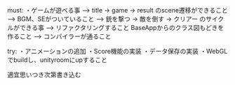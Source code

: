 must:
・ゲームが遊べる事
--> title -> game -> result のscene遷移ができること
--> BGM、SEがついていること
--> 銃を撃つ -> 敵を倒す -> クリアー のサイクルができる事
--> リファクタリングすること BaseAppからのクラス図もどきを作ること
--> コンパイラーが通ること

try:
・アニメーションの追加
・Score機能の実装
・データ保存の実装
・WebGLでbuildし、unityroomにupすること

適宜思いつき次第書き込む